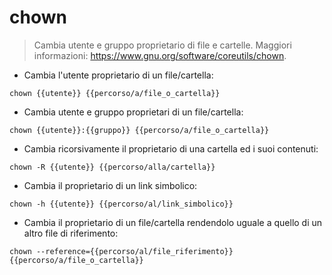 # chown

> Cambia utente e gruppo proprietario di file e cartelle.
> Maggiori informazioni: <https://www.gnu.org/software/coreutils/chown>.

- Cambia l'utente proprietario di un file/cartella:

`chown {{utente}} {{percorso/a/file_o_cartella}}`

- Cambia utente e gruppo proprietari di un file/cartella:

`chown {{utente}}:{{gruppo}} {{percorso/a/file_o_cartella}}`

- Cambia ricorsivamente il proprietario di una cartella ed i suoi contenuti:

`chown -R {{utente}} {{percorso/alla/cartella}}`

- Cambia il proprietario di un link simbolico:

`chown -h {{utente}} {{percorso/al/link_simbolico}}`

- Cambia il proprietario di un file/cartella rendendolo uguale a quello di un altro file di riferimento:

`chown --reference={{percorso/al/file_riferimento}} {{percorso/a/file_o_cartella}}`

